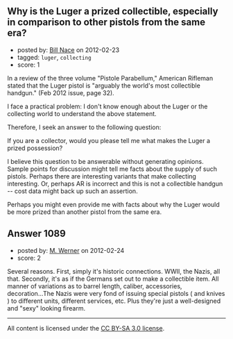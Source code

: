 ## Why is the Luger a prized collectible, especially in comparison to other pistols from the same era?

- posted by: [Bill Nace](https://stackexchange.com/users/-1/205-bill-nace) on 2012-02-23
- tagged: `luger`, `collecting`
- score: 1

In a review of the three volume "Pistole Parabellum," American Rifleman stated that the Luger pistol is "arguably the world's most collectible handgun." (Feb 2012 issue, page 32).

I face a practical problem:  I don't know enough about the Luger or the collecting world to understand the above statement.  

Therefore, I seek an answer to the following question:

If you are a collector, would you please tell me what makes the Luger a prized possession?

I believe this question to be answerable without generating opinions.  Sample points for discussion might tell me facts about the supply of such pistols.  Perhaps there are interesting variants that make collecting interesting.  Or, perhaps AR is incorrect and this is not a collectible handgun -- cost data might back up such an assertion.

Perhaps you might even provide me with facts about why the Luger would be more prized than another pistol from the same era.


## Answer 1089

- posted by: [M. Werner](https://stackexchange.com/users/-1/313-m-werner) on 2012-02-24
- score: 2

Several reasons.  First, simply it's historic connections.  WWII, the Nazis, all that.
Secondly, it's as if the Germans set out to make a collectible item.  All manner of variations as to barrel length, caliber, accessories, decoration...The Nazis were very fond of issuing special pistols ( and knives ) to different units, different services, etc.
Plus they're just a well-designed and "sexy" looking firearm.




---

All content is licensed under the [CC BY-SA 3.0 license](https://creativecommons.org/licenses/by-sa/3.0/).
